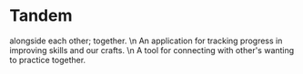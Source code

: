 # Tandem
alongside each other; together. \n An application for tracking progress in improving skills and our crafts. \n A tool for connecting with other's wanting to practice together.
